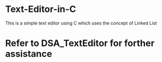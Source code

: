 # Text-Editor-in-C

This is a simple text editor using C which uses the concept of Linked List
# Refer to DSA_TextEditor for forther assistance
